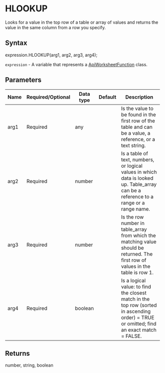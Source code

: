 # HLOOKUP

Looks for a value in the top row of a table or array of values and returns the value in the same column from a row you specify.

## Syntax

expression.HLOOKUP(arg1, arg2, arg3, arg4);

`expression` - A variable that represents a [ApiWorksheetFunction](../ApiWorksheetFunction.md) class.

## Parameters

| **Name** | **Required/Optional** | **Data type** | **Default** | **Description** |
| ------------- | ------------- | ------------- | ------------- | ------------- |
| arg1 | Required | any |  | Is the value to be found in the first row of the table and can be a value, a reference, or a text string. |
| arg2 | Required | number |  | Is a table of text, numbers, or logical values in which data is looked up. Table_array can be a reference to a range or a range name. |
| arg3 | Required | number |  | Is the row number in table_array from which the matching value should be returned. The first row of values in the table is row 1. |
| arg4 | Required | boolean |  | Is a logical value: to find the closest match in the top row (sorted in ascending order) = TRUE or omitted; find an exact match = FALSE. |

## Returns

number, string, boolean